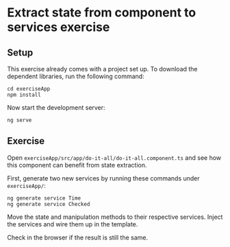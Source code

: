 # Extract state from component to services exercise

## Setup

This exercise already comes with a project set up. To download the dependent libraries, run the following command:

```
cd exerciseApp
npm install
```

Now start the development server:

```
ng serve
```

## Exercise

Open `exerciseApp/src/app/do-it-all/do-it-all.component.ts` and see how this component can benefit from state
extraction.

First, generate two new services by running these commands under `exerciseApp/`:

```
ng generate service Time
ng generate service Checked
```

Move the state and manipulation methods to their respective services. Inject the services and wire them up in the
template.

Check in the browser if the result is still the same.